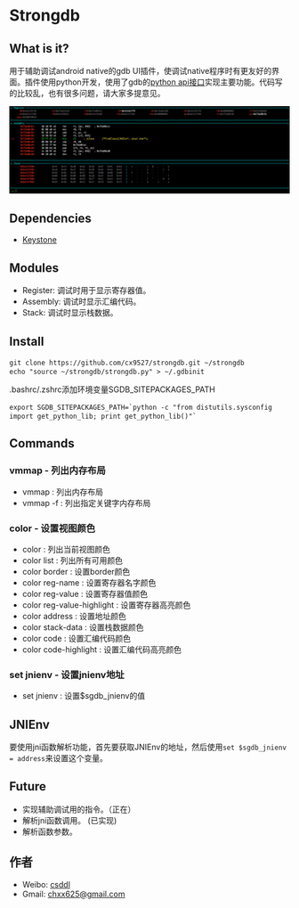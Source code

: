# Strongdb

## What is it?
用于辅助调试android native的gdb UI插件，使调试native程序时有更友好的界面。插件使用python开发，使用了gdb的[python api接口](https://sourceware.org/gdb/onlinedocs/gdb/Python-API.html)实现主要功能。代码写的比较乱，也有很多问题，请大家多提意见。


![debug1](screenshots/debug1.png)

## Dependencies
* [Keystone](https://github.com/keystone-engine/keystone)

## Modules
* Register: 调试时用于显示寄存器值。
* Assembly: 调试时显示汇编代码。
* Stack: 调试时显示栈数据。

## Install
```
git clone https://github.com/cx9527/strongdb.git ~/strongdb
echo "source ~/strongdb/strongdb.py" > ~/.gdbinit
```

.bashrc/.zshrc添加环境变量SGDB\_SITEPACKAGES\_PATH
```
export SGDB_SITEPACKAGES_PATH=`python -c "from distutils.sysconfig import get_python_lib; print get_python_lib()"`
```

## Commands
### vmmap - 列出内存布局
* vmmap : 列出内存布局
* vmmap -f : 列出指定关键字内存布局

### color - 设置视图颜色
* color : 列出当前视图颜色
* color list : 列出所有可用颜色
* color border : 设置border颜色
* color reg-name : 设置寄存器名字颜色
* color reg-value : 设置寄存器值颜色
* color reg-value-highlight : 设置寄存器高亮颜色
* color address : 设置地址颜色
* color stack-data : 设置栈数据颜色
* color code : 设置汇编代码颜色
* color code-highlight : 设置汇编代码高亮颜色

### set jnienv - 设置jnienv地址
* set jnienv : 设置$sgdb_jnienv的值


## JNIEnv
要使用jni函数解析功能，首先要获取JNIEnv的地址，然后使用```set $sgdb_jnienv = address```来设置这个变量。

## Future
* 实现辅助调试用的指令。（正在）
* 解析jni函数调用。 (已实现)
* 解析函数参数。

## 作者
* Weibo: [csddl](http://weibo.com/csddl)
* Gmail: chxx625@gmail.com
